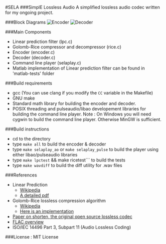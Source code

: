 #SELA
###SimplE Lossless Audio
A simplified lossless audio codec written for my ongoing project.

###Block Diagrams
![Encoder](https://cloud.githubusercontent.com/assets/12273725/8868411/c24585e6-31f5-11e5-937a-e3c11c632704.png)
![Decoder](https://cloud.githubusercontent.com/assets/12273725/8868418/cbb6a1dc-31f5-11e5-91f6-8290766baa34.png)

###Main Components
- Linear prediction filter (lpc.c)
- Golomb-Rice compressor and decompressor (rice.c)
- Encoder (encoder.c)
- Decoder (decoder.c)
- Command line player (selaplay.c)
- Matlab implementation of Linear prediction filter can be found in 'matlab-tests' folder

###Build requirements
- gcc (You can use clang if you modify the ```CC``` variable in the Makefile)
- GNU make
- Standard math library for building the encoder and decoder.
- POSIX threading and pulseaudio/libao developement libraries for building the command line player.
Note : On Windows you will need cygwin to build the command line player. Otherwise MinGW is sufficient.

###Build instructions
- cd to the directory
- type ```make all``` to build the encoder & decoder
- type ```make selaplay_ao``` or ```make selaplay_pulse``` to build the player using either libao/pulseaudio libraries
- type ```make lpctest``` && make ricetest``` to build the tests
- type ```make wavdiff``` to build the diff utility for .wav files

###References
- Linear Prediction
  - [Wikipedia](https://en.wikipedia.org/wiki/Linear_prediction)
  - [A detailed pdf](http://www.ece.ucsb.edu/Faculty/Rabiner/ece259/digital%20speech%20processing%20course/lectures_new/Lecture%2013_winter_2012_6tp.pdf)
- Golomb-Rice lossless compression algorithm
  - [Wikipedia](https://en.wikipedia.org/wiki/Golomb_coding)
  - [Here is an implementation](http://michael.dipperstein.com/rice/index.html)
- [Paper on shorten, the original open source lossless codec](ftp://svr-ftp.eng.cam.ac.uk/pub/reports/robinson_tr156.ps.Z)
- [FLAC overview](https://xiph.org/flac/documentation_format_overview.html)
- ISO/IEC 14496 Part 3, Subpart 11 (Audio Lossless Coding)

###License : MIT License
